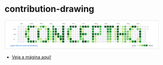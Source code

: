 # contribution-drawing

![Example](/printscreen.png)

- [Veja a mágina aqui!](https://github.com/romulo1984?tab=overview&from=2007-12-01&to=2007-12-31)